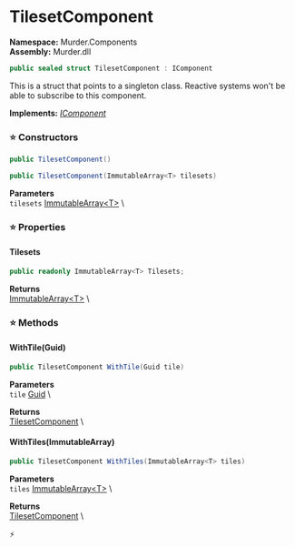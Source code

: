 # TilesetComponent

**Namespace:** Murder.Components \
**Assembly:** Murder.dll

```csharp
public sealed struct TilesetComponent : IComponent
```

This is a struct that points to a singleton class.
            Reactive systems won't be able to subscribe to this component.

**Implements:** _[IComponent](/Bang/Components/IComponent.html)_

### ⭐ Constructors
```csharp
public TilesetComponent()
```

```csharp
public TilesetComponent(ImmutableArray<T> tilesets)
```

**Parameters** \
`tilesets` [ImmutableArray\<T\>](https://learn.microsoft.com/en-us/dotnet/api/System.Collections.Immutable.ImmutableArray-1?view=net-7.0) \

### ⭐ Properties
#### Tilesets
```csharp
public readonly ImmutableArray<T> Tilesets;
```

**Returns** \
[ImmutableArray\<T\>](https://learn.microsoft.com/en-us/dotnet/api/System.Collections.Immutable.ImmutableArray-1?view=net-7.0) \
### ⭐ Methods
#### WithTile(Guid)
```csharp
public TilesetComponent WithTile(Guid tile)
```

**Parameters** \
`tile` [Guid](https://learn.microsoft.com/en-us/dotnet/api/System.Guid?view=net-7.0) \

**Returns** \
[TilesetComponent](/Murder/Components/TilesetComponent.html) \

#### WithTiles(ImmutableArray<T>)
```csharp
public TilesetComponent WithTiles(ImmutableArray<T> tiles)
```

**Parameters** \
`tiles` [ImmutableArray\<T\>](https://learn.microsoft.com/en-us/dotnet/api/System.Collections.Immutable.ImmutableArray-1?view=net-7.0) \

**Returns** \
[TilesetComponent](/Murder/Components/TilesetComponent.html) \



⚡